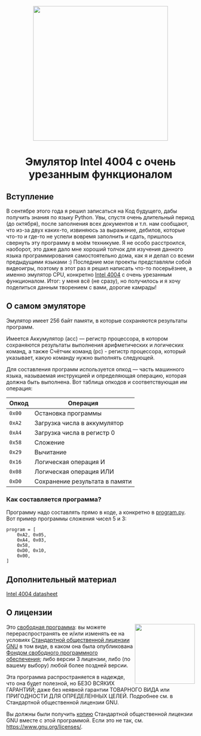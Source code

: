 <p align="center"><img src="https://media.discordapp.net/attachments/1176829600249163806/1176829635464540231/4004.png" width="360"></p>
<h1 align="center">Эмулятор Intel 4004 с очень урезанным функционалом</h1>

## Вступление

В сентябре этого года я решил записаться на Код будущего, дабы получить знания по языку Python. Увы, спустя очень длительный период (до октября), 
после заполнения всех документов и т.п. нам сообщают, что из-за двух каких-то, извиняюсь за выражение, дебилов, которые что-то и где-то не успели 
вовремя заполнить и сдать, пришлось свернуть эту программу в моём техникуме. Я не особо расстроился, наоборот, это даже дало мне хороший толчок 
для изучения данного языка программирования самостоятельно дома, как я и делал со всеми предыдущими языками :) Последние мои проекты представляли 
собой видеоигры, поэтому в этот раз я решил написать что-то посерьёзнее, а именно эмулятор CPU, конкретно [Intel 4004](https://ru.wikipedia.org/wiki/Intel_4004) с очень урезанным функционалом. 
Итог: у меня всё (не сразу), но получилось и я хочу поделиться данным творением с вами, дорогие камрады!

## О самом эмуляторе

Эмулятор имеет 256 байт памяти, в которые сохраняются результаты программ. 

Имеется Аккумулятор (acc) — регистр процессора, в котором сохраняются результаты выполнения арифметических и логических команд, 
а также Счётчик команд (pc) - регистр процессора, который указывает, какую команду нужно выполнять следующей. 

Для составления программ используется опкод — часть машинного языка, называемая инструкцией и определяющая операцию, которая 
должна быть выполнена. Вот таблица опкодов и соответствующая им операция:

|Опкод |Операция                       |
|------|-------------------------------|
|`0x00`|Остановка программы            |
|`0xA2`|Загрузка числа в аккумулятор   |
|`0xA4`|Загрузка числа в регистр 0     |
|`0x58`|Сложение                       |
|`0x29`|Вычитание                      |
|`0x16`|Логическая операция И          |
|`0x08`|Логическая операция ИЛИ        |
|`0xD0`|Сохранение результата в памяти |

### Как составляется программа?

Программу надо составлять прямо в коде, а конкретно в [program.py](https://github.com/YuraFX/i4004-py/blob/main/program.py). 
Вот пример программы сложения чисел 5 и 3:

```
program = [   
    0xA2, 0x05,
    0xA4, 0x03,
    0x58,
    0xD0, 0x10,
    0x00,
]
```

## Дополнительный материал

[Intel 4004 datasheet](https://archive.org/download/intel-4004/intel-4004.pdf)

## О лицензии

<img src="https://www.gnu.org/graphics/gplv3-with-text-136x68.png" width="160" align="right">

Это [свободная программа](https://www.gnu.org/philosophy/free-sw.html): вы можете перераспространять ее и/или изменять ее на 
условиях [Стандартной общественной лицензии GNU](https://www.gnu.org/licenses/gpl-3.0.html) в том виде, 
в каком она была опубликована [Фондом свободного программного обеспечения](https://www.fsf.org/); либо версии 3 лицензии, либо (по вашему выбору) любой более поздней версии.

Эта программа распространяется в надежде, что она будет полезной, но БЕЗО ВСЯКИХ ГАРАНТИЙ; даже без неявной гарантии 
ТОВАРНОГО ВИДА или ПРИГОДНОСТИ ДЛЯ ОПРЕДЕЛЕННЫХ ЦЕЛЕЙ. Подробнее см. в Стандартной общественной лицензии GNU.

Вы должны были получить [копию](https://github.com/YuraFX/i4004-py/blob/main/LICENSE) Стандартной общественной лицензии GNU вместе с этой программой. Если это не так, см. <https://www.gnu.org/licenses/>.

